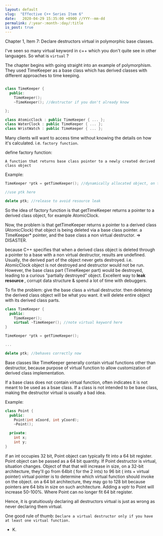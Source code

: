 ```yaml
---
layout: default
slug:  "Effective C++ Series Item 6"
date:   2020-04-29 15:35:00 +0900 //YYY--mm-dd
permalink: /:year-:month-:day/:title
is_post: true
---
```

Chapter 1, Item 7: Declare destructors virtual in polymorphic base classes. <br>

I've seen so many virtual keyword in c++ which you don't quite see in other languages. So what is `virtual` ? 
<!--more-->

The chapter begins with going straight into an example of polymorphism. They used TimeKeeper as a base class which has derived classes with different approaches to time keeping. 

```cpp

class TimeKeeper {
  public:
    TimeKeeper();
    ~TimeKeeper(); //destructor if you don't already know

};

class AtomicClock : public TimeKeeper { ... };
class WaterClock : public TimeKeeper { ... };
class WristWatch : public TimeKeeper { ... };
```

Many clients will want to access time without knowing the details on how it's calculated. i.e. `factory function`. 

define factory function: 

```
A function that returns base class pointer to a newly created derived class object 
```

Example:
```cpp
TimeKeeper *ptk = getTimeKeeper(); //dynamically allocated object, on the heap, from TimeKeeper hierachy 

//use ptk here

delete ptk; //release to avoid resource leak 
```

So the idea of factory function is that getTimeKeeper returns a pointer to a derived class object, for example AtomicClock. 

Now, the problem is that getTimeKeeper returns a pointer to a derived class (AtomicClock) that object is being deleted via a base class pointer. a TimeKeeper* pointer, and the base class a non virtual destructor. => DISASTER. 

because C++ specifies that when a derived class object is deleted through a pointer to a base with a non virtual destructor, results are undefined. Usually, the derived part of the object never gets destroyed. i.e. AtomicClock object is not destroyed and destructor would not be run. However, the base class part (TimeKeeper part) would be destroyed, leading to a curious "partially destroyed" object. Excellent way to <b> leak resource </b>, corrupt data structure & spend a lot of time with debuggers. 

To fix the problem: 
give the base class a virtual destructor. then deleteing the derived class object will be what you want. it will delete entire object with its derived class parts. 
 
```cpp
class TimeKeeper {
  public:
    TimeKeeper();
    virtual ~TimeKeeper(); //note virtual keyword here
}

TimeKeeper *ptk = getTimeKeeper();

...

delete ptk; //behaves correctly now
```

Base classes like TimeKeeper generally contain virtual functions other than destructor, because purpose of virtual function to allow customization of derived class implementation. 

If a base class does not contain virtual function, often indicates it is not meant to be used as a bsae class.  If a class is not intended to be base class, making the destructor virtual is usually a bad idea.  

Example:
```cpp
class Point {
  public:
    Point(int xCoord, int yCoord);
    ~Point();

  private:
    int x;
    int y;
}
```

if an int occupies 32 bit, Point object can typically fit into a 64 bit register. Point object can be passed as a 64 bit quantity. If Point destructor is virtual, situation changes. 
Object of that that will increase in size, on a 32-bit architecture, they'll go from 64bit ( for the 2 ints) to 96 bit ( ints + virtual pointer) virtual pointer is to determine which virtual function should invoke on the object. on a 64 bit architecture, they may go to 128 bit because pointers are 64 bits in size on such architecture. Adding a vptr to Point will increase 50-100%. Where Point can no longer fit 64 bit register.

Hence, it is gratuitiously declaring all destructors virtual is just as wrong as never declaring them virtual. 

One good rule of thumb:
`Declare a virtual destructor only if you have at least one virtual function.` 


- K.